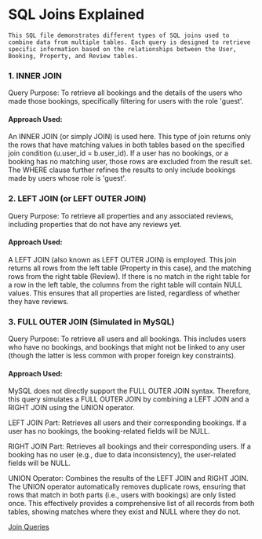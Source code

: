 # SQL Joins Explained
    This SQL file demonstrates different types of SQL joins used to combine data from multiple tables. Each query is designed to retrieve specific information based on the relationships between the User, Booking, Property, and Review tables.

### 1. INNER JOIN
Query Purpose: To retrieve all bookings and the details of the users who made those bookings, specifically filtering for users with the role 'guest'.

#### Approach Used:
An INNER JOIN (or simply JOIN) is used here. This type of join returns only the rows that have matching values in both tables based on the specified join condition (u.user_id = b.user_id). If a user has no bookings, or a booking has no matching user, those rows are excluded from the result set. The WHERE clause further refines the results to only include bookings made by users whose role is 'guest'.

### 2. LEFT JOIN (or LEFT OUTER JOIN)
Query Purpose: To retrieve all properties and any associated reviews, including properties that do not have any reviews yet.

#### Approach Used:
A LEFT JOIN (also known as LEFT OUTER JOIN) is employed. This join returns all rows from the left table (Property in this case), and the matching rows from the right table (Review). If there is no match in the right table for a row in the left table, the columns from the right table will contain NULL values. This ensures that all properties are listed, regardless of whether they have reviews.

### 3. FULL OUTER JOIN (Simulated in MySQL)
Query Purpose: To retrieve all users and all bookings. This includes users who have no bookings, and bookings that might not be linked to any user (though the latter is less common with proper foreign key constraints).

#### Approach Used:
MySQL does not directly support the FULL OUTER JOIN syntax. Therefore, this query simulates a FULL OUTER JOIN by combining a LEFT JOIN and a RIGHT JOIN using the UNION operator.

LEFT JOIN Part: Retrieves all users and their corresponding bookings. If a user has no bookings, the booking-related fields will be NULL.

RIGHT JOIN Part: Retrieves all bookings and their corresponding users. If a booking has no user (e.g., due to data inconsistency), the user-related fields will be NULL.

UNION Operator: Combines the results of the LEFT JOIN and RIGHT JOIN. The UNION operator automatically removes duplicate rows, ensuring that rows that match in both parts (i.e., users with bookings) are only listed once. This effectively provides a comprehensive list of all records from both tables, showing matches where they exist and NULL where they do not.


<!-- Link to query -->
[Join Queries](joins_queries.sql)